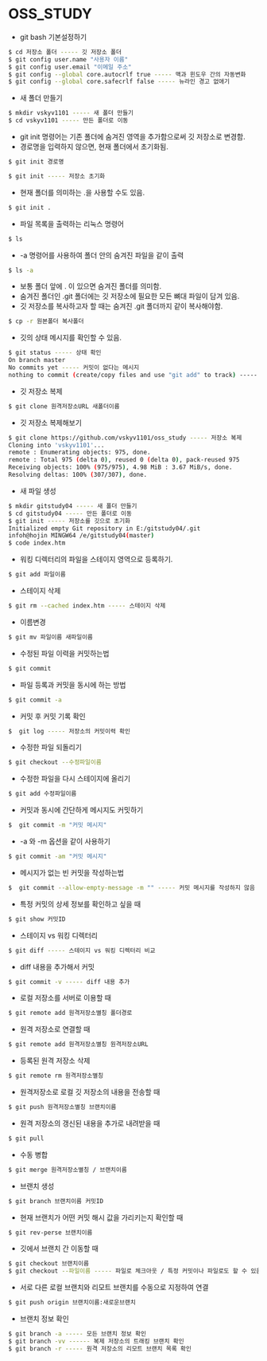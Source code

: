 # OSS_STUDY
- git bash 기본설정하기
```bash
$ cd 저장소 폴더 ----- 깃 저장소 폴더
$ git config user.name "사용자 이름"
$ git config user.email "이메일 주소"
$ git config --global core.autocrlf true ----- 맥과 윈도우 간의 자동변화
$ git config --global core.safecrlf false ----- 뉴라인 경고 없애기
```
- 새 폴더 만들기
```bash
$ mkdir vskyv1101 ----- 새 폴더 만들기
$ cd vskyv1101 ----- 만든 폴더로 이동
```
- git init 명령어는 기존 폴더에 숨겨진 영역을 추가함으로써 깃 저장소로 변경함.
- 경로명을 입력하지 않으면, 현재 폴더에서 초기화됨.

```bash
$ git init 경로명
```
```bash
$ git init ----- 저장소 초기화
```
- 현재 폴더를 의미하는 .을 사용할 수도 있음.
```bash
$ git init .
```
- 파일 목록을 출력하는 리눅스 명령어
```bash
$ ls
```
- -a 명령어를 사용하여 폴더 안의 숨겨진 파일을 같이 출력
```bash
$ ls -a
```
- 보통 폴더 앞에 . 이 있으면 숨겨진 폴더를 의미함.
- 숨겨진 폴더인 .git 폴더에는 깃 저장소에 필요한 모든 뼈대 파일이 담겨 있음.
- 깃 저장소를 복사하고자 할 때는 숨겨진 .git 폴더까지 같이 복사해야함.
```bash
$ cp -r 원본폴더 복사폴더
```
- 깃의 상태 메시지를 확인할 수 있음.
```bash
$ git status ----- 상태 확인
On branch master
No commits yet ----- 커밋이 없다는 메시지
nothing to commit (create/copy files and use "git add" to track) ----- 변경된 내용이 없다는 메시지
```
- 깃 저장소 복제
```bash
$ git clone 원격저장소URL 새폴더이름
```
- 깃 저장소 복제해보기
```bash
$ git clone https://github.com/vskyv1101/oss_study ----- 저장소 복제
Cloning into 'vskyv1101'...
remote : Enumerating objects: 975, done.
remote : Total 975 (delta 0), reused 0 (delta 0), pack-reused 975
Receiving objects: 100% (975/975), 4.98 MiB : 3.67 MiB/s, done.
Resolving deltas: 100% (307/307), done.
```
- 새 파일 생성
```bash
$ mkdir gitstudy04 ----- 새 폴더 만들기
$ cd gitstudy04 ----- 만든 폴더로 이동
$ git init ----- 저장소를 깃으로 초기화
Initialized empty Git repository in E:/gitstudy04/.git
infoh@hojin MINGW64 /e/gitstudy04(master)
$ code index.htm
```
- 워킹 디렉터리의 파일을 스테이지 영역으로 등록하기.
```bash
$ git add 파일이름
```
- 스테이지 삭제
```bash
$ git rm --cached index.htm ----- 스테이지 삭제
```
- 이름변경
```bash
$ git mv 파일이름 새파일이름
```
- 수정된 파일 이력을 커밋하는법
```bash
$ git commit
```
- 파일 등록과 커밋을 동시에 하는 방법
```bash
$ git commit -a
```
- 커밋 후 커밋 기록 확인
```bash
$  git log ----- 저장소의 커밋이력 확인
```
- 수정한 파일 되돌리기
```bash
$ git checkout --수정파일이름
```
- 수정한 파일을 다시 스테이지에 올리기
```bash
$ git add 수정파일이름
```
- 커밋과 동시에 간단하게 메시지도 커밋하기
```bash
$  git commit -m "커밋 메시지"
```
- -a 와 -m 옵션을 같이 사용하기
```bash
$ git commit -am "커밋 메시지"
```
- 메시지가 없는 빈 커밋을 작성하는법
```bash
$  git commit --allow-empty-message -m "" ----- 커밋 메시지를 작성하지 않음
```
- 특정 커밋의 상세 정보를 확인하고 싶을 때
```bash
$ git show 커밋ID
```
- 스테이지 vs 워킹 디렉터리
```bash
$ git diff ----- 스테이지 vs 워킹 디렉터리 비교
```
- diff 내용을 추가해서 커밋
```bash
$ git commit -v ----- diff 내용 추가
```
- 로컬 저장소를 서버로 이용할 때
```bash
$ git remote add 원격저장소별칭 폴더경로
```
- 원격 저장소로 연결할 때
```bash
$ git remote add 원격저장소별칭 원격저장소URL
```
- 등록된 원격 저장소 삭제
```bash
$ git remote rm 원격저장소별칭
```
- 원격저장소로 로컬 깃 저장소의 내용을 전송할 때
```bash
$ git push 원격저장소별칭 브랜치이름
```
- 원격 저장소의 갱신된 내용을 추가로 내려받을 때
``` bash
$ git pull
```
- 수동 병합
```bash
$ git merge 원격저장소별칭 / 브랜치이름
```
- 브랜치 생성
```bash
$ git branch 브랜치이름 커밋ID
```
- 현재 브랜치가 어떤 커밋 해시 값을 가리키는지 확인할 때
```bash
$ git rev-perse 브랜치이름
```
- 깃에서 브랜치 간 이동할 때
```bash
$ git checkout 브랜치이름
$ git checkout --파일이름 ----- 파일로 체크아웃 / 특정 커밋이나 파일로도 할 수 있음.
```
- 서로 다른 로컬 브랜치와 리모트 브랜치를 수동으로 지정하여 연결
```bash
$ git push origin 브랜치이름:새로운브랜치
```
- 브랜치 정보 확인
```bash
$ git branch -a ----- 모든 브랜치 정보 확인
$ git branch -vv ------ 복제 저장소의 트래킹 브랜치 확인
$ git branch -r ----- 원격 저장소의 리모트 브랜치 목록 확인
```

